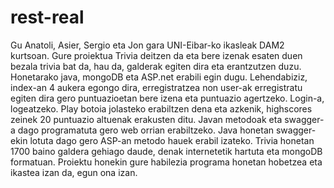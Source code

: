 # rest-real
Gu Anatoli, Asier, Sergio eta Jon gara UNI-Eibar-ko ikasleak DAM2 kurtsoan. Gure proiektua Trivia deitzen da eta bere izenak esaten duen bezala trivia bat da, hau da, galderak egiten dira eta erantzutzen duzu. Honetarako java, mongoDB eta ASP.net erabili egin dugu.
Lehendabiziz, index-an 4 aukera egongo dira, erregistratzea non user-ak erregistratu egiten dira gero puntuazioetan bere izena eta puntuazio agertzeko. Login-a, logeatzeko. Play botoia jolasteko erabiltzen dena eta azkenik, highscores zeinek 20 puntuazio altuenak erakusten ditu.
Javan metodoak eta swagger-a dago programatuta gero web orrian erabiltzeko. Java honetan swagger-ekin lotuta dago gero ASP-an metodo hauek erabil izateko.
Trivia honetan 1700 baino galdera gehiago daude, denak internetetik hartuta eta mongoDB formatuan.
Proiektu honekin gure habilezia programa honetan hobetzea eta ikastea izan da, egun ona izan.

